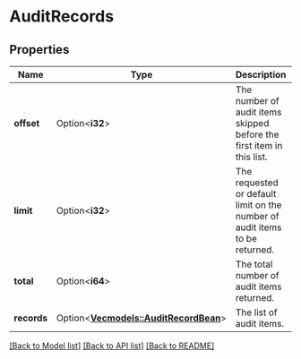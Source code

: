 # AuditRecords

## Properties

Name | Type | Description | Notes
------------ | ------------- | ------------- | -------------
**offset** | Option<**i32**> | The number of audit items skipped before the first item in this list. | [optional][readonly]
**limit** | Option<**i32**> | The requested or default limit on the number of audit items to be returned. | [optional][readonly]
**total** | Option<**i64**> | The total number of audit items returned. | [optional][readonly]
**records** | Option<[**Vec<models::AuditRecordBean>**](AuditRecordBean.md)> | The list of audit items. | [optional][readonly]

[[Back to Model list]](../README.md#documentation-for-models) [[Back to API list]](../README.md#documentation-for-api-endpoints) [[Back to README]](../README.md)


